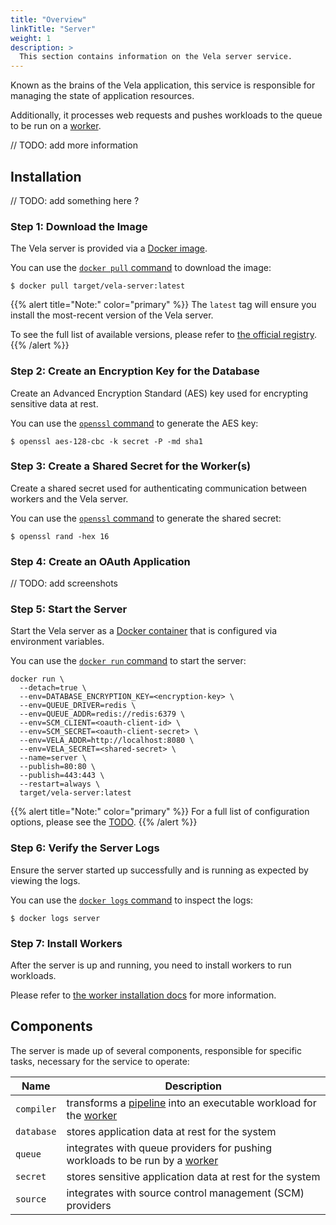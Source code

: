 ```yaml
---
title: "Overview"
linkTitle: "Server"
weight: 1
description: >
  This section contains information on the Vela server service.
---
```


Known as the brains of the Vela application, this service is responsible for managing the state of application resources.

Additionally, it processes web requests and pushes workloads to the queue to be run on a [worker](/docs/administration/worker/).

// TODO: add more information

## Installation

// TODO: add something here ?

### Step 1: Download the Image

The Vela server is provided via a [Docker image](https://docs.docker.com/get-started/overview/#images).

You can use the [`docker pull` command](https://docs.docker.com/engine/reference/commandline/pull/) to download the image:

```shell
$ docker pull target/vela-server:latest
```

{{% alert title="Note:" color="primary" %}}
The `latest` tag will ensure you install the most-recent version of the Vela server.

To see the full list of available versions, please refer to [the official registry](https://hub.docker.com/r/target/vela-server). 
{{% /alert %}}

### Step 2: Create an Encryption Key for the Database

Create an Advanced Encryption Standard (AES) key used for encrypting sensitive data at rest.

You can use the [`openssl` command](https://www.openssl.org/) to generate the AES key:

```shell
$ openssl aes-128-cbc -k secret -P -md sha1
```

### Step 3: Create a Shared Secret for the Worker(s)

Create a shared secret used for authenticating communication between workers and the Vela server.

You can use the [`openssl` command](https://www.openssl.org/) to generate the shared secret:

```shell
$ openssl rand -hex 16
```

### Step 4: Create an OAuth Application

// TODO: add screenshots

### Step 5: Start the Server

Start the Vela server as a [Docker container](https://docs.docker.com/get-started/overview/#containers) that is configured via environment variables.

You can use the [`docker run` command](https://docs.docker.com/engine/reference/commandline/run/) to start the server:

```shell
docker run \
  --detach=true \
  --env=DATABASE_ENCRYPTION_KEY=<encryption-key> \
  --env=QUEUE_DRIVER=redis \
  --env=QUEUE_ADDR=redis://redis:6379 \
  --env=SCM_CLIENT=<oauth-client-id> \
  --env=SCM_SECRET=<oauth-client-secret> \
  --env=VELA_ADDR=http://localhost:8080 \
  --env=VELA_SECRET=<shared-secret> \
  --name=server \
  --publish=80:80 \
  --publish=443:443 \
  --restart=always \
  target/vela-server:latest
```

{{% alert title="Note:" color="primary" %}}
For a full list of configuration options, please see the [TODO]().
{{% /alert %}}

### Step 6: Verify the Server Logs

Ensure the server started up successfully and is running as expected by viewing the logs.

You can use the [`docker logs` command](https://docs.docker.com/engine/reference/commandline/logs/) to inspect the logs:

```shell
$ docker logs server
```

### Step 7: Install Workers

After the server is up and running, you need to install workers to run workloads.

Please refer to [the worker installation docs](/docs/administration/worker/) for more information.

## Components

The server is made up of several components, responsible for specific tasks, necessary for the service to operate:

| Name       | Description                                                                                                     |
| ---------- | --------------------------------------------------------------------------------------------------------------- |
| `compiler` | transforms a [pipeline](/docs/tour/) into an executable workload for the [worker](/docs/administration/worker/) |
| `database` | stores application data at rest for the system                                                                  |
| `queue`    | integrates with queue providers for pushing workloads to be run by a [worker](/docs/administration/worker/)     |
| `secret`   | stores sensitive application data at rest for the system                                                        |
| `source`   | integrates with source control management (SCM) providers                                                       |
